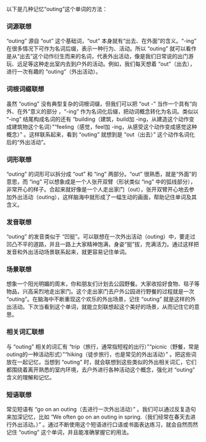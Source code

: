 以下是几种记忆“outing”这个单词的方法：

### 词源联想
“outing” 源自 “out” 这个基础词，“out” 本身就有“出去、在外面”的含义。“-ing” 在很多情况下可作为名词后缀，表示一种行为、活动。所以 “outing” 就可以看作是从“出去”这个动作衍生而来的名词，代表外出活动，像是我们日常说的出门游玩、远足等这种走出室内去到户外的活动。例如，我们每天想着 “out”（出去），进行一次有趣的 “outing”（外出活动）。

### 词根词缀联想
虽然 “outing” 没有典型复杂的词根词缀，但我们可以把 “out -” 当作一个具有“向外、在外”意义的部分 ，“-ing” 作为名词化后缀，把动词概念转化为名词。类似以 “-ing” 结尾构成名词的还有 “building（建筑，build加 -ing，从建造这个动作变成建筑物这个名词）”“feeling（感觉，feel加 -ing，从感受这个动作变成感觉这种概念）” 。这样联系起来，看到 “outing” 就想到是 “out（出去）” 这个动作名词化后的“外出活动”。 

### 词形联想
“outing” 的词形可以拆分成 “out” 和 “ing” 两部分。“out” 很熟悉，就是“外面”的意思，而 “ing” 可以想象成是一个人张开双臂（形状类似 “ing” 中的弧线部分），非常开心的样子。合起来就好像是一个人走出家门（out），张开双臂开心地去参加外出活动（outing），这样脑海中就形成了一幅生动的画面，帮助记住单词及其含义。

### 发音联想
“outing” 的发音类似于 “凹挺”。可以联想在一次外出活动（outing）中，要走过凹凸不平的道路，并且一路上大家精神饱满，身姿“挺”拔，充满活力。通过这样把发音和外出活动场景联系起来，就更容易记住单词。

### 场景联想
想象一个阳光明媚的周末，你和朋友们计划去公园野餐。大家收拾好食物、毯子等物品，兴高采烈地走出家门。这个走出家门去户外公园进行野餐的过程就是一次 “outing”。在脑海中不断重现这个欢乐的外出场景，记住 “outing” 就是这样的外出活动。下次当看到这个单词，就能立刻联想起这个美好的场景，从而记住它的意思。

### 相关词汇联想
与 “outing” 相关的词汇有 “trip（旅行，通常指短程的出行）”“picnic（野餐，常是outing的一种活动形式）”“hiking（徒步旅行，也是常见的外出活动）” 。把这些词放在一起记忆，当想到 “outing” 时，就会联想到这些类似的外出相关词汇，它们都围绕着离开熟悉的室内环境，去户外进行各种活动这个概念，强化对 “outing” 含义的理解和记忆。 

### 短语联想
常见短语有 “go on an outing（去进行一次外出活动）” 。我们可以通过反复造句来加深记忆，比如 “We often go on an outing in spring.（我们经常在春天去进行外出活动。）” 。通过不断使用这个短语进行口语或书面表达练习，就会自然而然记住 “outing” 这个单词，并且能准确掌握它的用法。 
